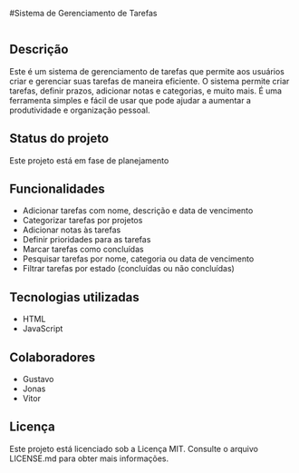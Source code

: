 #Sistema de Gerenciamento de Tarefas

<div align="center">
<img src="(https://user-images.githubusercontent.com/128197129/228598280-cd42d890-1bab-4acf-88ca-6d841277d1ef.png)" width="0px" /> 
</div>

## Descrição
Este é um sistema de gerenciamento de tarefas que permite aos usuários criar e gerenciar suas tarefas de maneira eficiente. O sistema permite criar tarefas, definir prazos, adicionar notas e categorias, e muito mais. É uma ferramenta simples e fácil de usar que pode ajudar a aumentar a produtividade e organização pessoal.

## Status do projeto
Este projeto está em fase de planejamento

## Funcionalidades
- Adicionar tarefas com nome, descrição e data de vencimento
- Categorizar tarefas por projetos
- Adicionar notas às tarefas
- Definir prioridades para as tarefas
- Marcar tarefas como concluídas
- Pesquisar tarefas por nome, categoria ou data de vencimento
- Filtrar tarefas por estado (concluídas ou não concluídas)

## Tecnologias utilizadas
- HTML
- JavaScript

## Colaboradores
- Gustavo 
- Jonas
- Vitor 

## Licença
Este projeto está licenciado sob a Licença MIT. Consulte o arquivo LICENSE.md para obter mais informações.


